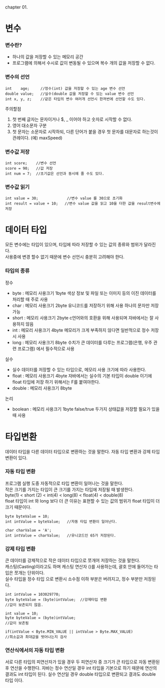chapter 01.

변수
=================

### 변수란?
- 하나의 값을 저장할 수 있는 메모리 공간
- 프로그램에 의해서 수시로 값이 변동될 수 있으며 복수 개의 값을 저장할 수 없다.

### 변수의 선언
    int    age;     //정수(int) 값을 저장할 수 있는 age 변수 선언
    double value;   //실수(double 값을 저장할 수 있는 value 변수 선언
    int x, y, z;    //같은 타입의 변수 여러개 선언시 한꺼번에 선언할 수도 있다.

주의할점
1. 첫 번째 글자는 문자이거나 $, _ 이어야 하고 숫자로 시작할 수 없다.
2. 영어 대소문자 구분
3. 첫 문자는 소문자로 시작하되, 다른 단어가 붙을 경우 첫 문자를 대문자로 하는것이 관례이다. (예) maxSpeed)

### 변수값 저장
    int score;    //변수 선언
    score = 90;   //값 저장
    int num = 7;  //초기값은 선언과 동시에 줄 수도 있다.
    
### 변수값 읽기
    int value = 30;             //변수 value 를 30으로 초기화
    int result = value + 10;   //변수 value 값을 읽고 10을 더한 값을 result변수에 저장
  

데이터 타입
=========
모든 변수에는 타입이 있으며, 타입에 따라 저장할 수 있는 값의 종류와 범위가 달라진다.  
사용중에 변경 할수 없기 때문에 변수 선언시 충분히 고려해야 한다.

### 타입의 종류
정수
+ byte : 메모리 사용크기 1byte 색상 정보 및 파일 또는 이미지 등의 이진 데이터를 처리할 때 주로 사용
+ char : 메모리 사용크기 2byte 유니코드를 저장하기 위해 사용 하나의 문자만 저장가능
+ short : 메모리 사용크기 2byte c언어와의 호환을 위해 사용되며 자바에서는 잘 사용하지 않음
+ int : 메모리 사용크기 4byte 메모리가 크게 부족하지 않다면 일반적으로 정수 저장시 사용
+ long : 메모리 사용크기 8byte 수치가 큰 데이터를 다루는 프로그램(은행, 우주 관련 프로그램) 에서 필수적으로 사용 

실수
+ 실수 데이터를 저장할 수 있는 타입으로, 메모리 사용 크기에 따라 사용한다.
+ float : 메모리 사용크기 4byte 자바에서는 실수의 기본 타입이 double 이기에 float 타입에 저장 하기 위해서는 F를 붙여야한다.
+ double : 메모리 사용크기 8byte

논리
+ boolean : 메모리 사용크기 1byte  false/true 두가지 상태값을 저장할 필요가 있을때 사용


타입변환
=================
데이터 타입을 다른 데이터 타입으로 변환하는 것을 말한다. 자동 타입 변환과 강제 타입 변환이 있다.

### 자동 타입 변환
프로그램 실행 도중 자동적으로 타입 변환이 일어나는 것을 말한다.  
작은 크기를 가지는 타입이 큰 크기를 가지는 타입에 저장될 때 발생한다.   
byte(1) < short (2) < int(4) < long(8) < float(4) < double(8)  
float 타입이 int 와 long 보다 더 큰 이유는 표현할 수 있는 값의 범위가 float 타입이 더 크기 때문이다.  

    byte byteValue = 10;
    int intValue = byteValue;   //자동 타입 변환이 일어난다.
    
    char charValue = 'A';
    int intValue = charValue;   //유니코드인 65가 저장된다.


### 강제 타입 변환
큰 데이터를 강제적으로 작은 데이터 타입으로 쪼개어 저장하는 것을 말한다.  
캐스팅(Casting)이라고도 하며 캐스팅 연산자 ()를 사용하는데, 괄호 안에 들어가는 타입은 쪼개는 단위이다.  
실수 타입을 정수 타입 으로 변환시 소수점 이하 부분은 버려지고, 정수 부분만 저장된다.

    int intValue = 103029770;
    byte byteValue = (byte)intValue;  //강제타입 변환
    //값이 보존되지 않음.
    
    int value = 10;
    byte byteValue = (byte)intValue;
    //값이 보존됨
    
    if(intValue < Byte.MIN_VALUE || intValue > Byte.MAX_VALUE)
    //최소값과 최대값을 벗어나는지 검사


### 연산식에서의 자동 타입 변환
서로 다른 타입의 피연산자가 있을 경우 두 피연산자 중 크기가 큰 타입으로 자동 변환된 후 연산을 수행한다.
자바는 정수 연산일 경우 int 타입을 기본으로 하기 때문에 연산의 결과도 int 타입이 된다.
실수 연산일 경우 double 타입으로 변환되고 결과도 double 타입 이다.
















